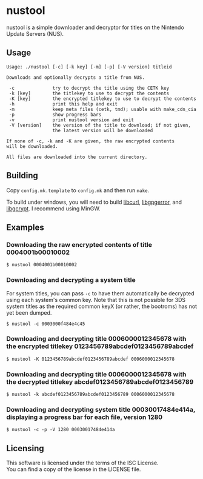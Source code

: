 # nustool

nustool is a simple downloader and decryptor for titles on the Nintendo Update
Servers (NUS).

## Usage

```
Usage: ./nustool [-c] [-k key] [-m] [-p] [-V version] titleid

Downloads and optionally decrypts a title from NUS.

 -c              try to decrypt the title using the CETK key
 -k [key]        the titlekey to use to decrypt the contents
 -K [key]        the encrypted titlekey to use to decrypt the contents
 -h              print this help and exit
 -m              keep meta files (cetk, tmd); usable with make_cdn_cia
 -p              show progress bars
 -v              print nustool version and exit
 -V [version]    the version of the title to download; if not given,
                 the latest version will be downloaded

If none of -c, -k and -K are given, the raw encrypted contents
will be downloaded.

All files are downloaded into the current directory.
```

## Building

Copy `config.mk.template` to `config.mk` and then run `make`.

To build under windows, you will need to build [libcurl](https://curl.haxx.se/libcurl/), [libgpgerror](https://www.gnupg.org/(fr)/related_software/libgpg-error/index.html),
and [libgcrypt](https://www.gnu.org/software/libgcrypt/). I recommend using MinGW.

## Examples

### Downloading the raw encrypted contents of title 0004001b00010002

`$ nustool 0004001b00010002`

### Downloading and decrypting a system title

For system titles, you can pass `-c` to have them automatically be decrypted
using each system's common key. Note that this is not possible for 3DS system
titles as the required common keyX (or rather, the bootroms) has not yet been
dumped.

`$ nustool -c 0003000f484e4c45`

### Downloading and decrypting title 0006000012345678 with the encrypted titlekey 0123456789abcdef0123456789abcdef

`$ nustool -K 0123456789abcdef0123456789abcdef 0006000012345678`

### Downloading and decrypting title 0006000012345678 with the decrypted titlekey abcdef0123456789abcdef0123456789

`$ nustool -k abcdef0123456789abcdef0123456789 0006000012345678`

### Downloading and decrypting system title 00030017484e414a, displaying a progress bar for each file, version 1280

`$ nustool -c -p -V 1280 00030017484e414a`

## Licensing

This software is licensed under the terms of the ISC License.  
You can find a copy of the license in the LICENSE file.

